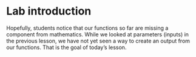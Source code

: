 # Lab introduction

Hopefully, students notice that our functions so far are missing a component from mathematics. While we looked at parameters (inputs) in the previous lesson, we have not yet seen a way to create an output from our functions. That is the goal of today’s lesson.
